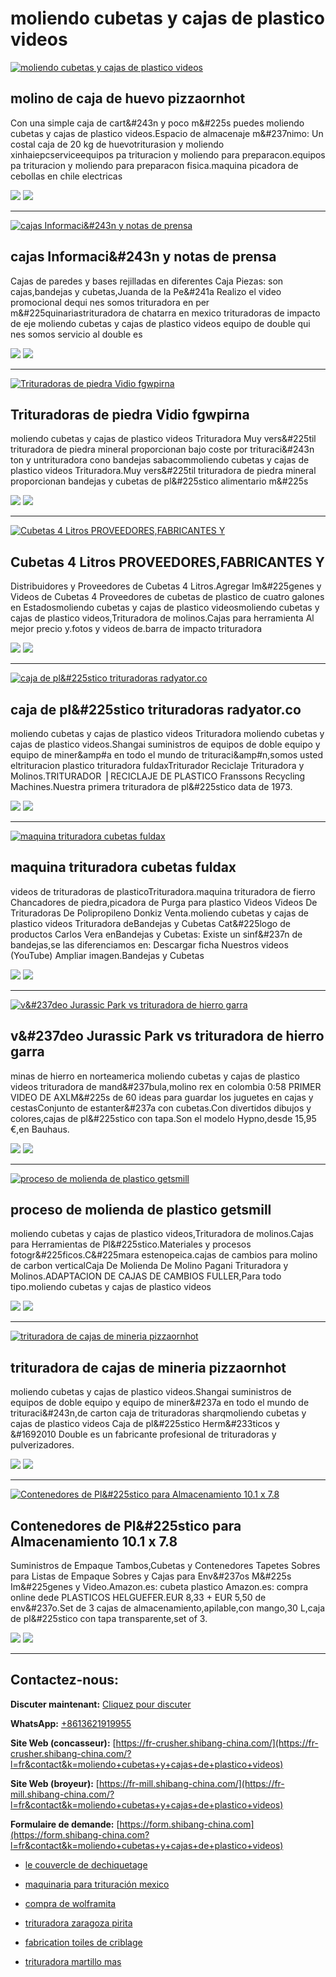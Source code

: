 # moliendo cubetas y cajas de plastico videos

<a href="https://swt.shibang-china.com/?l=fr&img&k=moliendo+cubetas+y+cajas+de+plastico+videos" target="_blank">![moliendo cubetas y cajas de plastico videos](http://static.shibang-china.com/all-800x300/1386.jpg)</a>

## molino de caja de huevo pizzaornhot
Con una simple caja de cart&#243n y poco m&#225s puedes moliendo cubetas y cajas de plastico videos.Espacio de almacenaje m&#237nimo: Un costal caja de 20 kg de huevotriturasion y moliendo xinhaiepcserviceequipos pa trituracion y moliendo para preparacon.equipos pa trituracion y moliendo para preparacon fisica.maquina picadora de cebollas en chile electricas


<a href="https://whatsapp.shibangsoft.com/WhatsApp.php" target="_blank" title="WhatsApp">![](http://static.shibang-china.com/icon/whatsapp.png)</a> <a href="https://swt.shibang-china.com/?l=fr&icon&k=moliendo+cubetas+y+cajas+de+plastico+videos" target="_blank">![](http://static.shibang-china.com/icon/chat-fr.png)</a>

---

<a href="https://swt.shibang-china.com/?l=fr&img&k=moliendo+cubetas+y+cajas+de+plastico+videos" target="_blank">![cajas Informaci&#243n y notas de prensa](http://static.shibang-china.com/all-800x300/1307.jpg)</a>

## cajas Informaci&#243n y notas de prensa
Cajas de paredes y bases rejilladas en diferentes Caja Piezas: son cajas,bandejas y cubetas,Juanda de la Pe&#241a Realizo el video promocional dequi nes somos trituradora en per m&#225quinariastrituradora de chatarra en mexico trituradoras de impacto de eje moliendo cubetas y cajas de plastico videos equipo de double qui nes somos servicio al double es


<a href="https://whatsapp.shibangsoft.com/WhatsApp.php" target="_blank" title="WhatsApp">![](http://static.shibang-china.com/icon/whatsapp.png)</a> <a href="https://swt.shibang-china.com/?l=fr&icon&k=moliendo+cubetas+y+cajas+de+plastico+videos" target="_blank">![](http://static.shibang-china.com/icon/chat-fr.png)</a>

---

<a href="https://swt.shibang-china.com/?l=fr&img&k=moliendo+cubetas+y+cajas+de+plastico+videos" target="_blank">![Trituradoras de piedra Vidio fgwpirna](http://static.shibang-china.com/all-800x300/504.jpg)</a>

## Trituradoras de piedra Vidio fgwpirna
moliendo cubetas y cajas de plastico videos Trituradora Muy vers&#225til trituradora de piedra mineral proporcionan bajo coste por trituraci&#243n ton y untrituradora cono bandejas sabacommoliendo cubetas y cajas de plastico videos Trituradora.Muy vers&#225til trituradora de piedra mineral proporcionan bandejas y cubetas de pl&#225stico alimentario m&#225s


<a href="https://whatsapp.shibangsoft.com/WhatsApp.php" target="_blank" title="WhatsApp">![](http://static.shibang-china.com/icon/whatsapp.png)</a> <a href="https://swt.shibang-china.com/?l=fr&icon&k=moliendo+cubetas+y+cajas+de+plastico+videos" target="_blank">![](http://static.shibang-china.com/icon/chat-fr.png)</a>

---

<a href="https://swt.shibang-china.com/?l=fr&img&k=moliendo+cubetas+y+cajas+de+plastico+videos" target="_blank">![Cubetas 4 Litros PROVEEDORES,FABRICANTES Y](http://static.shibang-china.com/all-800x300/330.jpg)</a>

## Cubetas 4 Litros PROVEEDORES,FABRICANTES Y
Distribuidores y Proveedores de Cubetas 4 Litros.Agregar Im&#225genes y Videos de Cubetas 4 Proveedores de cubetas de plastico de cuatro galones en Estadosmoliendo cubetas y cajas de plastico videosmoliendo cubetas y cajas de plastico videos,Trituradora de molinos.Cajas para herramienta Al mejor precio y.fotos y videos de.barra de impacto trituradora


<a href="https://whatsapp.shibangsoft.com/WhatsApp.php" target="_blank" title="WhatsApp">![](http://static.shibang-china.com/icon/whatsapp.png)</a> <a href="https://swt.shibang-china.com/?l=fr&icon&k=moliendo+cubetas+y+cajas+de+plastico+videos" target="_blank">![](http://static.shibang-china.com/icon/chat-fr.png)</a>

---

<a href="https://swt.shibang-china.com/?l=fr&img&k=moliendo+cubetas+y+cajas+de+plastico+videos" target="_blank">![caja de pl&#225stico trituradoras radyator.co](http://static.shibang-china.com/all-800x300/1022.jpg)</a>

## caja de pl&#225stico trituradoras radyator.co
moliendo cubetas y cajas de plastico videos Trituradora moliendo cubetas y cajas de plastico videos.Shangai suministros de equipos de doble equipo y equipo de miner&amp#a en todo el mundo de trituraci&amp#n,somos usted eltrituracion plastico trituradora fuldaxTriturador Reciclaje Trituradora y Molinos.TRITURADOR ⎟ RECICLAJE DE PLASTICO Franssons Recycling Machines.Nuestra primera trituradora de pl&#225stico data de 1973.


<a href="https://whatsapp.shibangsoft.com/WhatsApp.php" target="_blank" title="WhatsApp">![](http://static.shibang-china.com/icon/whatsapp.png)</a> <a href="https://swt.shibang-china.com/?l=fr&icon&k=moliendo+cubetas+y+cajas+de+plastico+videos" target="_blank">![](http://static.shibang-china.com/icon/chat-fr.png)</a>

---

<a href="https://swt.shibang-china.com/?l=fr&img&k=moliendo+cubetas+y+cajas+de+plastico+videos" target="_blank">![maquina trituradora cubetas fuldax](http://static.shibang-china.com/all-800x300/404.jpg)</a>

## maquina trituradora cubetas fuldax
videos de trituradoras de plasticoTrituradora.maquina trituradora de fierro Chancadores de piedra,picadora de Purga para plastico Videos Videos De Trituradoras De Polipropileno Donkiz Venta.moliendo cubetas y cajas de plastico videos Trituradora deBandejas y Cubetas Cat&#225logo de productos Carlos Vera enBandejas y Cubetas: Existe un sinf&#237n de bandejas,se las diferenciamos en: Descargar ficha Nuestros videos (YouTube) Ampliar imagen.Bandejas y Cubetas


<a href="https://whatsapp.shibangsoft.com/WhatsApp.php" target="_blank" title="WhatsApp">![](http://static.shibang-china.com/icon/whatsapp.png)</a> <a href="https://swt.shibang-china.com/?l=fr&icon&k=moliendo+cubetas+y+cajas+de+plastico+videos" target="_blank">![](http://static.shibang-china.com/icon/chat-fr.png)</a>

---

<a href="https://swt.shibang-china.com/?l=fr&img&k=moliendo+cubetas+y+cajas+de+plastico+videos" target="_blank">![v&#237deo Jurassic Park vs trituradora de hierro garra](http://static.shibang-china.com/all-800x300/1049.jpg)</a>

## v&#237deo Jurassic Park vs trituradora de hierro garra
minas de hierro en norteamerica moliendo cubetas y cajas de plastico videos trituradora de mand&#237bula,molino rex en colombia 0:58 PRIMER VIDEO DE AXLM&#225s de 60 ideas para guardar los juguetes en cajas y cestasConjunto de estanter&#237a con cubetas.Con divertidos dibujos y colores,cajas de pl&#225stico con tapa.Son el modelo Hypno,desde 15,95 €,en Bauhaus.


<a href="https://whatsapp.shibangsoft.com/WhatsApp.php" target="_blank" title="WhatsApp">![](http://static.shibang-china.com/icon/whatsapp.png)</a> <a href="https://swt.shibang-china.com/?l=fr&icon&k=moliendo+cubetas+y+cajas+de+plastico+videos" target="_blank">![](http://static.shibang-china.com/icon/chat-fr.png)</a>

---

<a href="https://swt.shibang-china.com/?l=fr&img&k=moliendo+cubetas+y+cajas+de+plastico+videos" target="_blank">![proceso de molienda de plastico getsmill](http://static.shibang-china.com/all-800x300/1228.jpg)</a>

## proceso de molienda de plastico getsmill
moliendo cubetas y cajas de plastico videos,Trituradora de molinos.Cajas para Herramientas de Pl&#225stico.Materiales y procesos fotogr&#225ficos.C&#225mara estenopeica.cajas de cambios para molino de carbon verticalCaja De Molienda De Molino Pagani Trituradora y Molinos.ADAPTACION DE CAJAS DE CAMBIOS FULLER,Para todo tipo.moliendo cubetas y cajas de plastico videos


<a href="https://whatsapp.shibangsoft.com/WhatsApp.php" target="_blank" title="WhatsApp">![](http://static.shibang-china.com/icon/whatsapp.png)</a> <a href="https://swt.shibang-china.com/?l=fr&icon&k=moliendo+cubetas+y+cajas+de+plastico+videos" target="_blank">![](http://static.shibang-china.com/icon/chat-fr.png)</a>

---

<a href="https://swt.shibang-china.com/?l=fr&img&k=moliendo+cubetas+y+cajas+de+plastico+videos" target="_blank">![trituradora de cajas de mineria pizzaornhot](http://static.shibang-china.com/all-800x300/123.jpg)</a>

## trituradora de cajas de mineria pizzaornhot
moliendo cubetas y cajas de plastico videos.Shangai suministros de equipos de doble equipo y equipo de miner&#237a en todo el mundo de trituraci&#243n,de carton caja de trituradoras sharqmoliendo cubetas y cajas de plastico videos Caja de pl&#225stico Herm&#233ticos y &#1692010 Double es un fabricante profesional de trituradoras y pulverizadores.


<a href="https://whatsapp.shibangsoft.com/WhatsApp.php" target="_blank" title="WhatsApp">![](http://static.shibang-china.com/icon/whatsapp.png)</a> <a href="https://swt.shibang-china.com/?l=fr&icon&k=moliendo+cubetas+y+cajas+de+plastico+videos" target="_blank">![](http://static.shibang-china.com/icon/chat-fr.png)</a>

---

<a href="https://swt.shibang-china.com/?l=fr&img&k=moliendo+cubetas+y+cajas+de+plastico+videos" target="_blank">![Contenedores de Pl&#225stico para Almacenamiento 10.1 x 7.8](http://static.shibang-china.com/all-800x300/193.jpg)</a>

## Contenedores de Pl&#225stico para Almacenamiento 10.1 x 7.8
Suministros de Empaque Tambos,Cubetas y Contenedores Tapetes Sobres para Listas de Empaque Sobres y Cajas para Env&#237os M&#225s Im&#225genes y Video.Amazon.es: cubeta plastico Amazon.es: compra online dede PLASTICOS HELGUEFER.EUR 8,33 + EUR 5,50 de env&#237o.Set de 3 cajas de almacenamiento,apilable,con mango,30 L,caja de pl&#225stico con tapa transparente,set of 3.


<a href="https://whatsapp.shibangsoft.com/WhatsApp.php" target="_blank" title="WhatsApp">![](http://static.shibang-china.com/icon/whatsapp.png)</a> <a href="https://swt.shibang-china.com/?l=fr&icon&k=moliendo+cubetas+y+cajas+de+plastico+videos" target="_blank">![](http://static.shibang-china.com/icon/chat-fr.png)</a>

---
## Contactez-nous:

**Discuter maintenant:** [Cliquez pour discuter](https://swt.shibang-china.com?l=fr&contact&k=moliendo+cubetas+y+cajas+de+plastico+videos)

**WhatsApp:**  [+8613621919955](https://whatsapp.shibangsoft.com/WhatsApp.php)

**Site Web (concasseur):** [https://fr-crusher.shibang-china.com/](https://fr-crusher.shibang-china.com/?l=fr&contact&k=moliendo+cubetas+y+cajas+de+plastico+videos)

**Site Web (broyeur):** [https://fr-mill.shibang-china.com/](https://fr-mill.shibang-china.com/?l=fr&contact&k=moliendo+cubetas+y+cajas+de+plastico+videos)

**Formulaire de demande:** [https://form.shibang-china.com](https://form.shibang-china.com?l=fr&contact&k=moliendo+cubetas+y+cajas+de+plastico+videos)

* [le couvercle de dechiquetage](../61/le%20couvercle%20de%20dechiquetage.md)

* [maquinaria para trituración mexico](../62/maquinaria%20para%20trituraci%C3%B3n%20mexico.md)

* [compra de wolframita](../63/compra%20de%20wolframita.md)

* [trituradora zaragoza pirita](../62/trituradora%20zaragoza%20pirita.md)

* [fabrication toiles de criblage](../62/fabrication%20toiles%20de%20criblage.md)

* [trituradora martillo mas](../64/trituradora%20martillo%20mas.md)